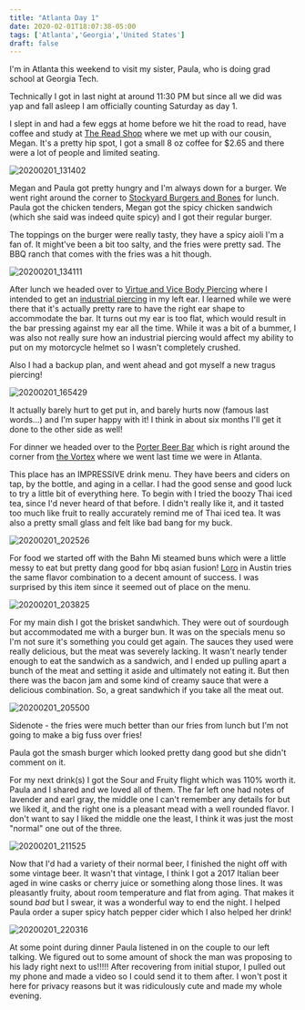 ```yaml
---
title: "Atlanta Day 1"
date: 2020-02-01T18:07:38-05:00
tags: ['Atlanta','Georgia','United States']
draft: false
---
```


I'm in Atlanta this weekend to visit my sister, Paula, who is doing grad school at Georgia Tech. 

Technically I got in last night at around 11:30 PM but since all we did was yap and fall asleep I am officially counting Saturday as day 1.

I slept in and had a few eggs at home before we hit the road to read, have coffee and study at [The Read Shop](http://www.readshopatl.com/) where we met up with our cousin, Megan. It's a pretty hip spot, I got a small 8 oz coffee for $2.65 and there were a lot of people and limited seating.

![20200201_131402](/images/20200201_131402.jpg)

Megan and Paula got pretty hungry and I'm always down for a burger. We went right around the corner to [Stockyard Burgers and Bones](http://www.stockyardburger.com/) for lunch. Paula got the chicken tenders, Megan got the spicy chicken sandwich (which she said was indeed quite spicy) and I got their regular burger.

The toppings on the burger were really tasty, they have a spicy aioli I'm a fan of. It might've been a bit too salty, and the fries were pretty sad. The BBQ ranch that comes with the fries was a hit though.

![20200201_134111](/images/20200201_134111.jpg)

After lunch we headed over to [Virtue and Vice Body Piercing](http://virtueandvice.com/) where I intended to get an [industrial piercing](http://virtueandvice.com/wp-content/uploads/2016/03/IMG_6494.jpg) in my left ear. I learned while we were there that it's actually pretty rare to have the right ear shape to accommodate the bar. It turns out my ear is too flat, which would result in the bar pressing against my ear all the time. While it was a bit of a bummer, I was also not really sure how an industrial piercing would affect my ability to put on my motorcycle helmet so I wasn't completely crushed.

Also I had a backup plan, and went ahead and got myself a new tragus piercing!

![20200201_165429](/images/20200201_165429.jpg)

It actually barely hurt to get put in, and barely hurts now (famous last words...) and I'm super happy with it! I think in about six months I'll get it done to the other side as well!

For dinner we headed over to the [Porter Beer Bar](https://www.theporterbeerbar.com/) which is right around the corner from [the Vortex](https://wereonlyalittlelost.tumblr.com/post/190063918676/drinks-at-the-vortex-this-place-is-pretty-small) where we went last time we were in Atlanta. 

This place has an IMPRESSIVE drink menu. They have beers and ciders on tap, by the bottle, and aging in a cellar. I had the good sense and good luck to try a little bit of everything here. To begin with I tried the boozy Thai iced tea, since I'd never heard of that before. I didn't really like it, and it tasted too much like fruit to really accurately remind me of Thai iced tea. It was also a pretty small glass and felt like bad bang for my buck.

![20200201_202526](/images/20200201_202526.jpg)

For food we started off with the Bahn Mi steamed buns which were a little messy to eat but pretty dang good for bbq asian fusion!  [Loro](https://loroaustin.com/) in Austin tries the same flavor combination to a decent amount of success. I was surprised by this item since it seemed out of place on the menu.

![20200201_203825](/images/20200201_203825.jpg)

For my main dish I got the brisket sandwhich. They were out of sourdough but accommodated me with a burger bun. It was on the specials menu so I'm not sure it's something you could get again. The sauces they used were really delicious, but the meat was severely lacking. It wasn't nearly tender enough to eat the sandwich as a sandwich, and I ended up pulling apart a bunch of the meat and setting it aside and ultimately not eating it. But then there was the bacon jam and some kind of creamy sauce that were a delicious combination. So, a great sandwhich if you take all the meat out.

![20200201_205500](/images/20200201_205500.jpg)

Sidenote - the fries were much better than our fries from lunch but I'm not going to make a big fuss over fries!

Paula got the smash burger which looked pretty dang good but she didn't comment on it.

For my next drink(s) I got the Sour and Fruity flight which was 110% worth it. Paula and I shared and we loved all of them. The far left one had notes of lavender and earl gray, the middle one I can't remember any details for but we liked it, and the right one is a pleasant mead with a well rounded flavor. I don't want to say I liked the middle one the least, I think it was just the most "normal" one out of the three.

![20200201_211525](/images/20200201_211525.jpg)

Now that I'd had a variety of their normal beer, I finished the night off with some vintage beer. It wasn't that vintage, I think I got a 2017 Italian beer aged in wine casks or cherry juice or something along those lines. It was pleasantly fruity, about room temperature and flat from aging. That makes it sound _bad_ but I swear, it was a wonderful way to end the night. I helped Paula order a super spicy hatch pepper cider which I also helped her drink!

![20200201_220316](/images/20200201_220316.jpg)

At some point during dinner Paula listened in on the couple to our left talking. We figured out to some amount of shock the man was proposing to his lady right next to us!!!!! After recovering from initial stupor, I pulled out my phone and made a video so I could send it to them after. I won't post it here for privacy reasons but it was ridiculously cute and made my whole evening.